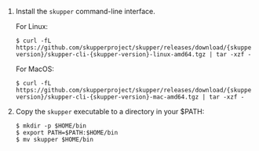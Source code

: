 1. Install the `skupper` command-line interface.

   For Linux:
   ```
   $ curl -fL https://github.com/skupperproject/skupper/releases/download/{skupper-version}/skupper-cli-{skupper-version}-linux-amd64.tgz | tar -xzf -
   ```

   For MacOS:
   ```
   $ curl -fL https://github.com/skupperproject/skupper/releases/download/{skupper-version}/skupper-cli-{skupper-version}-mac-amd64.tgz | tar -xzf -
   ```
2. Copy the `skupper` executable to a directory in your $PATH:

   ```
   $ mkdir -p $HOME/bin
   $ export PATH=$PATH:$HOME/bin
   $ mv skupper $HOME/bin
   ```
